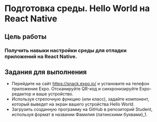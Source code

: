 # Подготовка среды. Hello World на React Native

## Цель работы

### Получить навыки настройки среды для отладки приложений на React Native.

## Задания для выполнения

- Перейдите на сайт https://snack.expo.io/ и установите на телефон приложение Expo. Отсканируйте QR-код и синхронизируйте Expo-редактор и ваше устройство.
- Используя стрелочную функцию (или класс), задайте компонент, который выведет на экран вашего устройства Hello World.
- Загрузить созданную программу на GitHub в репозиторий Student, используя формат в названии Фамилия (латинскими буквами)_1.
